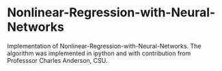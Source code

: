 # Nonlinear-Regression-with-Neural-Networks
Implementation of Nonlinear-Regression-with-Neural-Networks. The algorithm was implemented in ipython and with contribution from Professsor Charles Anderson, CSU.
